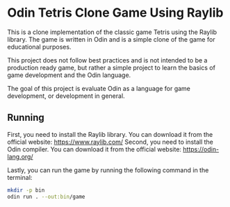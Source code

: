 # Odin Tetris Clone Game Using Raylib

This is a clone implementation of the classic game Tetris using the Raylib library.
The game is written in Odin and is a simple clone of the game for educational purposes.

This project does not follow best practices and is not intended to be a production ready game,
but rather a simple project to learn the basics of game development and the Odin language.

The goal of this project is evaluate Odin as a language for game development, or
development in general.


## Running

First, you need to install the Raylib library. You can download it from the official website: https://www.raylib.com/
Second, you need to install the Odin compiler. You can download it from the official website: https://odin-lang.org/

Lastly, you can run the game by running the following command in the terminal:

```bash
mkdir -p bin
odin run . --out:bin/game
```
